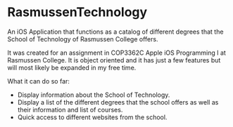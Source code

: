 # RasmussenTechnology 
An iOS Application that functions as a catalog of different degrees that the School of Technology of Rasmussen College offers. 

It was created for an assignment in COP3362C Apple iOS Programming I at Rasmussen College. It is object oriented and it has just a few features but will most likely be expanded in my free time.

What it can do so far:
* Display information about the School of Technology.
* Display a list of the different degrees that the school offers as well as their information and list of courses. 
* Quick access to different websites from the school. 
